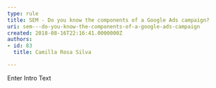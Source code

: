 ```yaml
---
type: rule
title: SEM - Do you know the components of a Google Ads campaign?
uri: sem---do-you-know-the-components-of-a-google-ads-campaign
created: 2018-08-16T22:16:41.0000000Z
authors:
- id: 83
  title: Camilla Rosa Silva

---
```




<span class='intro'> Enter Intro Text </span>




